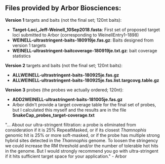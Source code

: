 ## Files provided by Arbor Biosciences:

**Version 1** targets and baits (not the final set; 120nt baits):
- **Target-Loci_Jeff-Weinell_10Sep2018.fasta**: First set of proposed target loci submitted to Arbor (corresponding to WeinellEntry1–1898)
- **WEINELL-ultrastringent-baits-180919je.fas.gz**: Baits designed from version 1 targets
- **WEINELL-ultrastringent-baitcoverage-180919je.txt.gz**: bait coverage statistics

**Version 2** targets and baits (not the final set; 120nt baits):

- **ALLWEINELL-ultrastringent-baits-180925je.fas.gz**
- **ALLWEINELL-ultrastringent-baits-180925je.fas.list.targcovg.table.gz**

**Version 3** probes (the probes we actually ordered; 120nt):
- **ADD2WEINELL-ultrastringent-baits-181005je.fas.gz**
- Arbor didn't provide a target coverage table for the final set of probes, but I calculated this myself and the results are in the file **SnakeCap_probes_target-coverage.txt**

"...  About our ultra-stringent filtration: a probe is eliminated from consideration if it is 25% RepeatMasked, or if its closest *Thamnophis* genomic hit is 25% or more soft-masked, or if the probe has multiple strong hybrid sites detected in the *Thamnophis* genome. To loosen the stringency we could increase the RM threshold and/or the number of tolerable hot hits in the genome. But I would strongly recommend you go with ultra-stringent if it hits sufficient target space for your application." - Arbor
